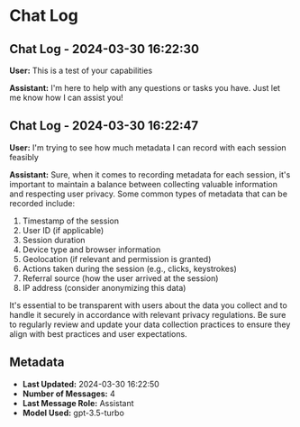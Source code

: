 # Chat Log

## Chat Log - 2024-03-30 16:22:30
**User:** This is a test of your capabilities

**Assistant:** I'm here to help with any questions or tasks you have. Just let me know how I can assist you!


## Chat Log - 2024-03-30 16:22:47
**User:** I'm trying to see how much metadata I can record with each session feasibly

**Assistant:** Sure, when it comes to recording metadata for each session, it's important to maintain a balance between collecting valuable information and respecting user privacy. Some common types of metadata that can be recorded include:

1. Timestamp of the session
2. User ID (if applicable)
3. Session duration
4. Device type and browser information
5. Geolocation (if relevant and permission is granted)
6. Actions taken during the session (e.g., clicks, keystrokes)
7. Referral source (how the user arrived at the session)
8. IP address (consider anonymizing this data)

It's essential to be transparent with users about the data you collect and to handle it securely in accordance with relevant privacy regulations. Be sure to regularly review and update your data collection practices to ensure they align with best practices and user expectations.


## Metadata
- **Last Updated:** 2024-03-30 16:22:50
- **Number of Messages:** 4
- **Last Message Role:** Assistant
- **Model Used:** gpt-3.5-turbo
